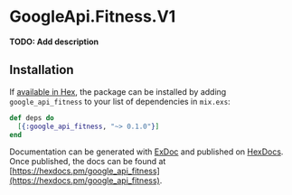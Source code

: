 # GoogleApi.Fitness.V1

**TODO: Add description**

## Installation

If [available in Hex](https://hex.pm/docs/publish), the package can be installed
by adding `google_api_fitness` to your list of dependencies in `mix.exs`:

```elixir
def deps do
  [{:google_api_fitness, "~> 0.1.0"}]
end
```

Documentation can be generated with [ExDoc](https://github.com/elixir-lang/ex_doc)
and published on [HexDocs](https://hexdocs.pm). Once published, the docs can
be found at [https://hexdocs.pm/google_api_fitness](https://hexdocs.pm/google_api_fitness).
